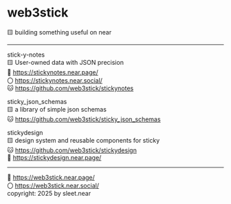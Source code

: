 # web3stick
🟨 building something useful on near

---

stick-y-notes
<br/>
🟨 User-owned data with JSON precision
<br/>
🔗 https://stickynotes.near.page/
<br/>
〇 https://stickynotes.near.social/
<br/>
🐱 https://github.com/web3stick/stickynotes

sticky_json_schemas
<br/>
🟨 a library of simple json schemas
<br/>
🐱 https://github.com/web3stick/sticky_json_schemas

stickydesign
<br/>
🟨 design system and reusable components for sticky
<br/>
🐱 https://github.com/web3stick/stickydesign
<br/>
🔗 https://stickydesign.near.page/



---

🔗 https://web3stick.near.page/
<br/>
〇 https://web3stick.near.social/
<br/>
copyright: 2025 by sleet.near